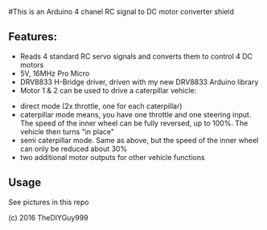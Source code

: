 #This is an Arduino 4 chanel RC signal to DC motor converter shield
## Features:
- Reads 4 standard RC servo signals and converts them to control 4 DC motors
- 5V, 16MHz Pro Micro
- DRV8833 H-Bridge driver, driven with my new DRV8833 Arduino library
- Motor 1 & 2 can be used to drive a caterpillar vehicle:
* direct mode (2x throttle, one for each caterpillar)
* caterpillar mode means, you have one throttle and one steering input. The speed of the inner wheel can be fully reversed, up to 100%. The vehicle then turns "in place"
* semi caterpillar mode. Same as above, but the speed of the inner wheel can only be reduced about 30%
* two additional motor outputs for other vehicle functions

## Usage

See pictures in this repo

(c) 2016 TheDIYGuy999
